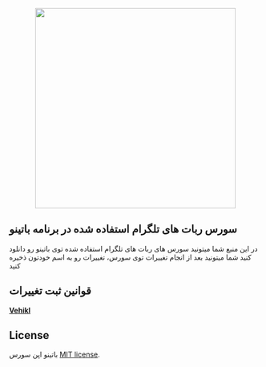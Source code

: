 <p align="center"><img src="https://static10.tgstat.ru/channels/_0/2b/2b74b2dbb867ad918d2af78d8a966d68.jpg" width="400"></p>


## سورس ربات های تلگرام استفاده شده در برنامه باتینو

در این منبع شما میتونید سورس های ربات های تلگرام استفاده شده توی باتینو رو دانلود کنید
شما میتونید بعد از انجام تغییرات توی سورس، تغییرات رو به اسم خودتون ذخیره کنید

## قوانین ثبت تغییرات

**[Vehikl](https://vehikl.com/)**

## License

باتینو اپن سورس [MIT license](https://opensource.org/licenses/MIT).
